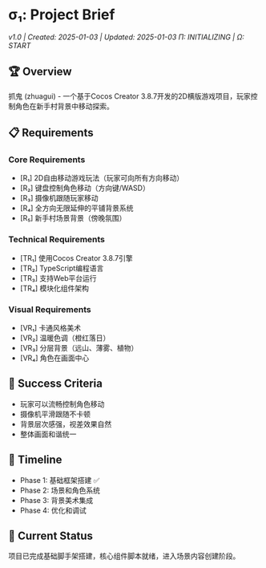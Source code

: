# σ₁: Project Brief
*v1.0 | Created: 2025-01-03 | Updated: 2025-01-03*
*Π: INITIALIZING | Ω: START*

## 🏆 Overview
抓鬼 (zhuagui) - 一个基于Cocos Creator 3.8.7开发的2D横版游戏项目，玩家控制角色在新手村背景中移动探索。

## 📋 Requirements

### Core Requirements
- [R₁] 2D自由移动游戏玩法（玩家可向所有方向移动）
- [R₂] 键盘控制角色移动（方向键/WASD）
- [R₃] 摄像机跟随玩家移动
- [R₄] 全方向无限延伸的平铺背景系统
- [R₅] 新手村场景背景（傍晚氛围）

### Technical Requirements
- [TR₁] 使用Cocos Creator 3.8.7引擎
- [TR₂] TypeScript编程语言
- [TR₃] 支持Web平台运行
- [TR₄] 模块化组件架构

### Visual Requirements  
- [VR₁] 卡通风格美术
- [VR₂] 温暖色调（橙红落日）
- [VR₃] 分层背景（远山、薄雾、植物）
- [VR₄] 角色在画面中心

## 🎯 Success Criteria
- 玩家可以流畅控制角色移动
- 摄像机平滑跟随不卡顿
- 背景层次感强，视差效果自然
- 整体画面和谐统一

## 📅 Timeline
- Phase 1: 基础框架搭建 ✅
- Phase 2: 场景和角色系统
- Phase 3: 背景美术集成
- Phase 4: 优化和调试

## 🔄 Current Status
项目已完成基础脚手架搭建，核心组件脚本就绪，进入场景内容创建阶段。
